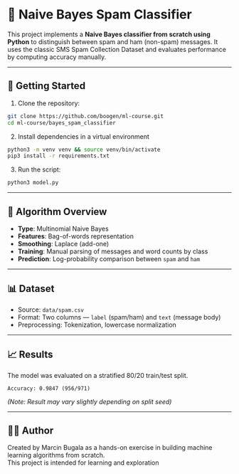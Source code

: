 # 📧 Naive Bayes Spam Classifier

This project implements a **Naive Bayes classifier from scratch using Python** to distinguish between spam and ham (non-spam) messages. It uses the classic SMS Spam Collection Dataset and evaluates performance by computing accuracy manually.

---

## 🚀 Getting Started

1. Clone the repository:
  ```bash
  git clone https://github.com/boogen/ml-course.git
  cd ml-course/bayes_spam_classifier
  ```


2. Install dependencies in a virtual environment
  ```bash
  python3 -m venv venv && source venv/bin/activate
  pip3 install -r requirements.txt
  ```
  
3. Run the script:
  ```bash
  python3 model.py
  ```

---

## 🧠 Algorithm Overview

- **Type**: Multinomial Naive Bayes
- **Features**: Bag-of-words representation
- **Smoothing**: Laplace (add-one)
- **Training**: Manual parsing of messages and word counts by class
- **Prediction**: Log-probability comparison between `spam` and `ham`

---

## 📊 Dataset

- Source: `data/spam.csv`
- Format: Two columns — `label` (spam/ham) and `text` (message body)
- Preprocessing: Tokenization, lowercase normalization

---

## 📈 Results

The model was evaluated on a stratified 80/20 train/test split.

```
Accuracy: 0.9847 (956/971)
```

*(Note: Result may vary slightly depending on split seed)*

---

## 🧑‍💻 Author

Created by Marcin Bugala as a hands-on exercise in building machine learning algorithms from scratch.  
This project is intended for learning and exploration